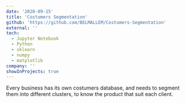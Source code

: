 ```yaml
---
date: '2020-09-15'
title: 'Costumers Segmentation'
github: 'https://github.com/BELMALLEM/Costumers-Segmentation'
external: ''
tech:
  - Jupyter Notebook
  - Python
  - sklearn
  - numpy
  - matplotlib
company: ''
showInProjects: true
---
```


Every business has its own costumers database, and needs to segment them into different clusters, to know the product that suit each client.
